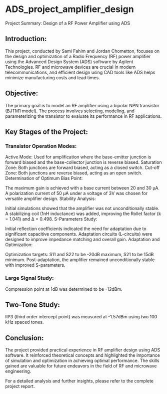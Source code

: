 # ADS_project_amplifier_design
Project Summary: Design of a RF Power Amplifier using ADS
## Introduction:
This project, conducted by Sami Fahim and Jordan Chometton, focuses on the design and optimization of a Radio Frequency (RF) power amplifier using the Advanced Design System (ADS) software by Agilent Technologies. RF and microwave devices are crucial in modern telecommunications, and efficient design using CAD tools like ADS helps minimize manufacturing costs and lead times.

## Objective:
The primary goal is to model an RF amplifier using a bipolar NPN transistor (BJTM1 model). The process involves selecting, modeling, and parameterizing the transistor to evaluate its performance in RF applications.

## Key Stages of the Project:

### Transistor Operation Modes:

Active Mode: Used for amplification where the base-emitter junction is forward biased and the base-collector junction is reverse biased.
Saturation Zone: Both junctions are forward biased, acting as a closed switch.
Cut-off Zone: Both junctions are reverse biased, acting as an open switch.
Determination of Optimum Bias Point:

The maximum gain is achieved with a base current between 20 and 30 μA.
A polarization current of 50 μA under a voltage of 3V was chosen for versatile amplifier design.
Stability Analysis:

Initial simulations showed that the amplifier was not unconditionally stable.
A stabilizing coil (1nH inductance) was added, improving the Rollet factor (k = 1.041) and Δ = 0.498.
S-Parameters Study:

Initial reflection coefficients indicated the need for adaptation due to significant capacitive components.
Adaptation circuits (L-circuits) were designed to improve impedance matching and overall gain.
Adaptation and Optimization:

Optimization targets: S11 and S22 to be -20dB maximum, S21 to be 15dB minimum.
Post-adaptation, the amplifier remained unconditionally stable with improved S-parameters.
### Large Signal Study:

Compression point at 1dB was determined to be -12dBm.
## Two-Tone Study:

IIP3 (third order intercept point) was measured at -1.57dBm using two 100 kHz spaced tones.
## Conclusion:
The project provided practical experience in RF amplifier design using ADS software. It reinforced theoretical concepts and highlighted the importance of simulation and optimization in achieving optimal performance. The skills gained are valuable for future endeavors in the field of RF and microwave engineering.

For a detailed analysis and further insights, please refer to the complete project report.
